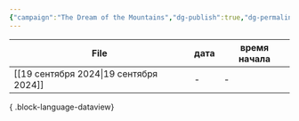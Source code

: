 ```yaml
---
{"campaign":"The Dream of the Mountains","dg-publish":true,"dg-permalink":"the-dream-of-the-mountains-journal","permalink":"/the-dream-of-the-mountains-journal/","dgPassFrontmatter":true}
---
```


| File                                      | дата | время начала |
| ----------------------------------------- | ---- | ------------ |
| [[19 сентября 2024\|19 сентября 2024]] | \-   | \-           |

{ .block-language-dataview}
